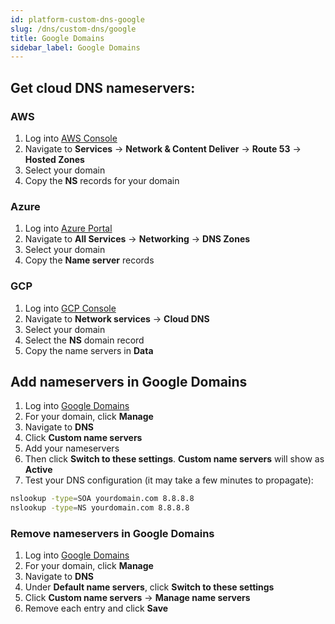 ```yaml
---
id: platform-custom-dns-google
slug: /dns/custom-dns/google
title: Google Domains
sidebar_label: Google Domains
---
```


## Get cloud DNS nameservers:
### AWS
1. Log into [AWS Console](https://aws.amazon.com/console/)
2. Navigate to **Services** -> **Network & Content Deliver** -> **Route 53** -> **Hosted Zones**
3. Select your domain
4. Copy the **NS** records for your domain

### Azure
1. Log into [Azure Portal](https://portal.azure.com/)
2. Navigate to **All Services** -> **Networking** -> **DNS Zones**
3. Select your domain
4. Copy the **Name server** records

### GCP
1. Log into [GCP Console](https://console.cloud.google.com/)
2. Navigate to **Network services** -> **Cloud DNS**
3. Select your domain
4. Select the **NS** domain record
5. Copy the name servers in **Data**

## Add nameservers in Google Domains
1. Log into [Google Domains](https://domains.google.com/)
2. For your domain, click **Manage**
3. Navigate to **DNS**
4. Click **Custom name servers**
5. Add your nameservers
6. Then click **Switch to these settings**. **Custom name servers** will show as **Active**
7. Test your DNS configuration (it may take a few minutes to propagate):
```bash
nslookup -type=SOA yourdomain.com 8.8.8.8
nslookup -type=NS yourdomain.com 8.8.8.8
```

### Remove nameservers in Google Domains
1. Log into [Google Domains](https://domains.google.com/)
2. For your domain, click **Manage**
3. Navigate to **DNS**
4. Under **Default name servers**, click **Switch to these settings**
5. Click **Custom name servers** -> **Manage name servers**
6. Remove each entry and click **Save**
